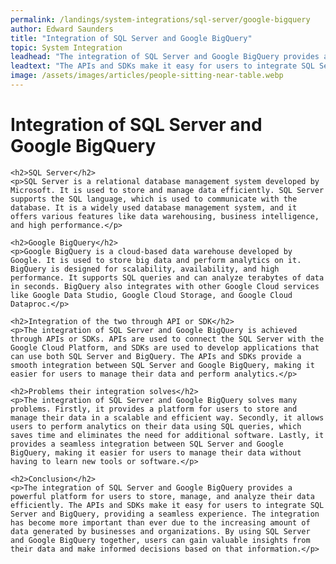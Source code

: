 ```yaml
---
permalink: /landings/system-integrations/sql-server/google-bigquery
author: Edward Saunders
title: "Integration of SQL Server and Google BigQuery"
topic: System Integration
leadhead: "The integration of SQL Server and Google BigQuery provides a powerful platform for users to store, manage, and analyze their data efficiently"
leadtext: "The APIs and SDKs make it easy for users to integrate SQL Server and BigQuery, providing a seamless experience. The integration has become more important than ever due to the increasing amount of data generated by businesses and organizations. By using SQL Server and Google BigQuery together, users can gain valuable insights from their data and make informed decisions based on that information."
image: /assets/images/articles/people-sitting-near-table.webp
---
```

<div class="arttext">	<h1>Integration of SQL Server and Google BigQuery</h1>

    <h2>SQL Server</h2>
    <p>SQL Server is a relational database management system developed by Microsoft. It is used to store and manage data efficiently. SQL Server supports the SQL language, which is used to communicate with the database. It is a widely used database management system, and it offers various features like data warehousing, business intelligence, and high performance.</p>

    <h2>Google BigQuery</h2>
    <p>Google BigQuery is a cloud-based data warehouse developed by Google. It is used to store big data and perform analytics on it. BigQuery is designed for scalability, availability, and high performance. It supports SQL queries and can analyze terabytes of data in seconds. BigQuery also integrates with other Google Cloud services like Google Data Studio, Google Cloud Storage, and Google Cloud Dataproc.</p>

    <h2>Integration of the two through API or SDK</h2>
    <p>The integration of SQL Server and Google BigQuery is achieved through APIs or SDKs. APIs are used to connect the SQL Server with the Google Cloud Platform, and SDKs are used to develop applications that can use both SQL Server and BigQuery. The APIs and SDKs provide a smooth integration between SQL Server and Google BigQuery, making it easier for users to manage their data and perform analytics.</p>

    <h2>Problems their integration solves</h2>
    <p>The integration of SQL Server and Google BigQuery solves many problems. Firstly, it provides a platform for users to store and manage their data in a scalable and efficient way. Secondly, it allows users to perform analytics on their data using SQL queries, which saves time and eliminates the need for additional software. Lastly, it provides a seamless integration between SQL Server and Google BigQuery, making it easier for users to manage their data without having to learn new tools or software.</p>

    <h2>Conclusion</h2>
    <p>The integration of SQL Server and Google BigQuery provides a powerful platform for users to store, manage, and analyze their data efficiently. The APIs and SDKs make it easy for users to integrate SQL Server and BigQuery, providing a seamless experience. The integration has become more important than ever due to the increasing amount of data generated by businesses and organizations. By using SQL Server and Google BigQuery together, users can gain valuable insights from their data and make informed decisions based on that information.</p>
</div>